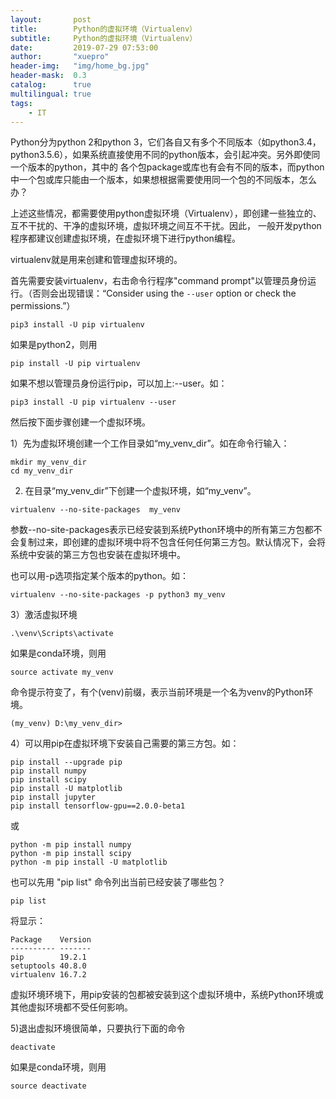 ```yaml
---
layout:       post
title:        Python的虚拟环境（Virtualenv）
subtitle:     Python的虚拟环境（Virtualenv）
date:         2019-07-29 07:53:00
author:       "xuepro"
header-img:   "img/home_bg.jpg"
header-mask:  0.3
catalog:      true
multilingual: true
tags:
    - IT    
---   
```


Python分为python 2和python 3，它们各自又有多个不同版本（如python3.4，python3.5.6），如果系统直接使用不同的python版本，会引起冲突。另外即使同一个版本的python，其中的
各个包package或库也有会有不同的版本，而python中一个包或库只能由一个版本，如果想根据需要使用同一个包的不同版本，怎么办？

上述这些情况，都需要使用python虚拟环境（Virtualenv），即创建一些独立的、互不干扰的、干净的虚拟环境，虚拟环境之间互不干扰。因此，
一般开发python程序都建议创建虚拟环境，在虚拟环境下进行python编程。

virtualenv就是用来创建和管理虚拟环境的。

首先需要安装virtualenv，右击命令行程序"command prompt"以管理员身份运行。（否则会出现错误：“Consider using the `--user` option or check the permissions.”）
```
pip3 install -U pip virtualenv
```
如果是python2，则用
```
pip install -U pip virtualenv
```
如果不想以管理员身份运行pip，可以加上:--user。如：
```
pip3 install -U pip virtualenv --user
```
然后按下面步骤创建一个虚拟环境。

1）先为虚拟环境创建一个工作目录如“my_venv_dir”。如在命令行输入：
```
mkdir my_venv_dir
cd my_venv_dir
```
2) 在目录“my_venv_dir”下创建一个虚拟环境，如“my_venv”。
```
virtualenv --no-site-packages  my_venv
```
参数--no-site-packages表示已经安装到系统Python环境中的所有第三方包都不会复制过来，即创建的虚拟环境中将不包含任何任何第三方包。默认情况下，会将系统中安装的第三方包也安装在虚拟环境中。

也可以用-p选项指定某个版本的python。如：

```
virtualenv --no-site-packages -p python3 my_venv
```

3）激活虚拟环境
```
.\venv\Scripts\activate
```
如果是conda环境，则用
```
source activate my_venv
```
命令提示符变了，有个(venv)前缀，表示当前环境是一个名为venv的Python环境。
```
(my_venv) D:\my_venv_dir>
```

4）可以用pip在虚拟环境下安装自己需要的第三方包。如：
```
pip install --upgrade pip
pip install numpy
pip install scipy
pip install -U matplotlib
pip install jupyter 
pip install tensorflow-gpu==2.0.0-beta1
```
或
```
python -m pip install numpy
python -m pip install scipy
python -m pip install -U matplotlib
```
也可以先用 "pip list" 命令列出当前已经安装了哪些包？
```
pip list
```
将显示：
```
Package    Version
---------- -------
pip        19.2.1
setuptools 40.8.0
virtualenv 16.7.2
```

虚拟环境环境下，用pip安装的包都被安装到这个虚拟环境中，系统Python环境或其他虚拟环境都不受任何影响。

5)退出虚拟环境很简单，只要执行下面的命令
```
deactivate
```
如果是conda环境，则用
```
source deactivate
```

